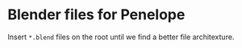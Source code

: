# Blender files for Penelope
Insert `*.blend` files on the root until we find a better file architexture.